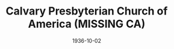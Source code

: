 ---
date: &id001 1936-10-02
end_date: null
location:
  address: Hollywood
  city: MISSING
  state: CA
minister: null
ministers: []
name: Calvary Presbyterian Church of America
names: null
origination_date: *id001
raw_data: "AR Hollywood\n\nCalvary Presbyterian Church of America  (October 2, 1936\u2013\
  September 1937)\n(withdrew to Independency, 1937)"
received_from: null
states:
- CA
status:
  active: false
  end_date: 1937-09-30
  reason: withdrawal
  received_from: null
  withdrawal_to: Independency
title: Calvary Presbyterian Church of America (MISSING CA)
year_established:
- 1936

---
